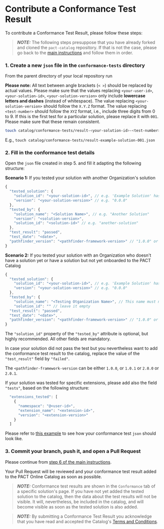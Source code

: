 # Contribute a Conformance Test Result

To contribute a Conformance Test Result, please follow these steps:

> **_NOTE:_** The following steps presuppose that you have already forked and cloned the `pact-catalog` repository. If that is not the case, please go back to the [main instructions](/README.md) and follow them in order.

### 1. Create a new `json` file in the `conformance-tests` directory

From the parent directory of your local repository run

<strong>Please note:</strong> All text between angle brackets (`< >`) should be replaced by actual values. Please make sure that the values replacing `<your-user-id>`, `<your-solution-id>`, `<your-solution-version>` only include <strong>lowercase letters and dashes</strong> (instead of whitespace). The value replacing `<your-solution-version>` should follow the `X.Y.Z` format. The value replacing `<test-number>` should follow the `XYZ` format, i.e., include three digits from 0 to 9. If this is the first test for a particular solution, please replace it with `001`. Please make sure that these remain consistent.

```sh
touch catalog/conformance-tests/result-<your-solution-id>-<test-number>.json
```

E.g., `touch catalog/conformance-tests/result-example-solution-001.json`

### 2. Fill in the conformance test details

Open the `json` file created in step 5. and fill it adapting the following structure:

<b>Scenario 1:</b> If you tested your solution with another Organization's solution
```javascript
{
  "tested_solution": {
    "solution_id": "<your-solution-id>", // e.g. 'Example Solution' has solution id "example-solution"
    "version": "<your-solution-version>" // e.g. "0.0.0"
  },
  "tested_by": {
    "solution_name": "<Solution Name>", // e.g. "Another Solution"
    "version": "<solution-version>",
    "solution_id": "<solution-id>" // e.g. "another-solution"
  },
  "test_result": "passed",
  "test_date": "<date>",
  "pathfinder_version": "<pathfinder-framework-version>" // "1.0.0" or "1.0.1" or "2.0.0" or "2.0.1"
}
```
<b>Scenario 2:</b> If you tested your solution with an Organization who doesn't have a solution yet or have a solution but not yet onboarded to the PACT Catalog
```javascript
{
  "tested_solution": {
    "solution_id": "<your-solution-id>", // e.g. 'Example Solution' has solution id "example-solution"
    "version": "<your-solution-version>" // e.g. "0.0.0"
  },
  "tested_by": {
    "solution_name": "<Testing Otganization Name>", // This name must match with the User Name this Organization has registered itself in the PACT Catalog e.g. "ABC Corp"
    "solution_id": "" // leave it empty
  "test_result": "passed",
  "test_date": "<date>",
  "pathfinder_version": "<pathfinder-framework-version>" // "1.0.0" or "1.0.1" or "2.0.0" or "2.0.1"
}
```
The `"solution_id"` property of the `"tested_by"` attribute is optional, but highly recommended. All other fields are mandatory.

In case your solution did not pass the test but you nevertheless want to add the conformance test result to the catalog, replace the value of the `"test_result"` field by `"failed"`.

The `<pathfinder-framework-version` can be either `1.0.0`, or  `1.0.1` or `2.0.0` or `2.0.1`.

If your solution was tested for specific extensions, please add also the field `"tests"`, based on the following structure:

```javascript
  "extensions_tested": [
    {
      "namespace": "@<user-id>",
      "extension_name": "<extension-id>",
      "version": "<extension-version>"
    }
  ]
```

Please refer to [this example](./catalog/examples/conformance-tests/result-example-solution-001.json) to see how your conformance test `json` should look like.

### 3. Commit your branch, push it, and open a Pull Request

Please continue from [step 6 of the main instructions](/README.md#4-commit-and-push-your-branch).

Your Pull Request will be reviewed and your conformance test result added to the PACT Online Catalog as soon as possible.

> **_NOTE:_** Conformance test results are shown in the `Conformance` tab of a specific solution's page. If you have not yet added the tested solution to the catalog, then the data about the test results will not be visible. It will, nevertheless, be included in the catalog, and will become visible as soon as the tested solution is also added.

> **_NOTE:_** By submitting a Conformance Test Result you acknowledge that you have read and accepted the Catalog's [Terms and Conditions](/catalog/legal/TERMSANDCONDITIONS.md).
